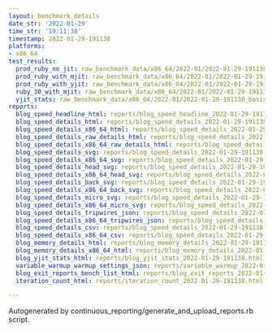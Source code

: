 ```yaml
---
layout: benchmark_details
date_str: '2022-01-29'
time_str: '19:11:38'
timestamp: 2022-01-29-191138
platforms:
- x86_64
test_results:
  prod_ruby_no_jit: raw_benchmark_data/x86_64/2022-01/2022-01-29-191138_basic_benchmark_prod_ruby_no_jit.json
  prod_ruby_with_mjit: raw_benchmark_data/x86_64/2022-01/2022-01-29-191138_basic_benchmark_prod_ruby_with_mjit.json
  prod_ruby_with_yjit: raw_benchmark_data/x86_64/2022-01/2022-01-29-191138_basic_benchmark_prod_ruby_with_yjit.json
  ruby_30_with_mjit: raw_benchmark_data/x86_64/2022-01/2022-01-29-191138_basic_benchmark_ruby_30_with_mjit.json
  yjit_stats: raw_benchmark_data/x86_64/2022-01/2022-01-29-191138_basic_benchmark_yjit_stats.json
reports:
  blog_speed_headline_html: reports/blog_speed_headline_2022-01-29-191138.html
  blog_speed_details_html: reports/blog_speed_details_2022-01-29-191138.html
  blog_speed_details_x86_64_html: reports/blog_speed_details_2022-01-29-191138.x86_64.html
  blog_speed_details_raw_details_html: reports/blog_speed_details_2022-01-29-191138.raw_details.html
  blog_speed_details_x86_64_raw_details_html: reports/blog_speed_details_2022-01-29-191138.x86_64.raw_details.html
  blog_speed_details_svg: reports/blog_speed_details_2022-01-29-191138.svg
  blog_speed_details_x86_64_svg: reports/blog_speed_details_2022-01-29-191138.x86_64.svg
  blog_speed_details_head_svg: reports/blog_speed_details_2022-01-29-191138.head.svg
  blog_speed_details_x86_64_head_svg: reports/blog_speed_details_2022-01-29-191138.x86_64.head.svg
  blog_speed_details_back_svg: reports/blog_speed_details_2022-01-29-191138.back.svg
  blog_speed_details_x86_64_back_svg: reports/blog_speed_details_2022-01-29-191138.x86_64.back.svg
  blog_speed_details_micro_svg: reports/blog_speed_details_2022-01-29-191138.micro.svg
  blog_speed_details_x86_64_micro_svg: reports/blog_speed_details_2022-01-29-191138.x86_64.micro.svg
  blog_speed_details_tripwires_json: reports/blog_speed_details_2022-01-29-191138.tripwires.json
  blog_speed_details_x86_64_tripwires_json: reports/blog_speed_details_2022-01-29-191138.x86_64.tripwires.json
  blog_speed_details_csv: reports/blog_speed_details_2022-01-29-191138.csv
  blog_speed_details_x86_64_csv: reports/blog_speed_details_2022-01-29-191138.x86_64.csv
  blog_memory_details_html: reports/blog_memory_details_2022-01-29-191138.html
  blog_memory_details_x86_64_html: reports/blog_memory_details_2022-01-29-191138.x86_64.html
  blog_yjit_stats_html: reports/blog_yjit_stats_2022-01-29-191138.html
  variable_warmup_warmup_settings_json: reports/variable_warmup_2022-01-29-191138.warmup_settings.json
  blog_exit_reports_bench_list_html: reports/blog_exit_reports_2022-01-29-191138.bench_list.html
  iteration_count_html: reports/iteration_count_2022-01-29-191138.html

---
```

Autogenerated by continuous_reporting/generate_and_upload_reports.rb script.
